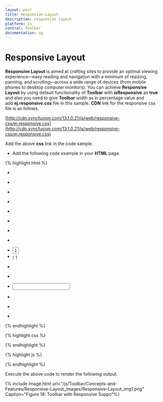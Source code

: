 ```yaml
---
layout: post
title: Responsive-Layout
description: responsive layout
platform: js
control: Toolbar
documentation: ug
---
```


# Responsive Layout

**Responsive Layout** is aimed at crafting sites to provide an optimal viewing experience—easy reading and navigation with a minimum of resizing, panning, and scrolling—across a wide range of devices (from mobile phones to desktop computer monitors). You can achieve **Responsive Layout** by using default functionality of **Toolbar** with **isResponsive** as **true** and also you need to give **Toolbar** width as in percentage value and add **ej.responsive.css** file in this sample. **CDN** link for the responsive css file is as follows.

[http://cdn.syncfusion.com/13.1.0.21/js/web/responsive-css/ej.responsive.css](http://cdn.syncfusion.com/13.1.0.21/js/web/responsive-css/ej.responsive.css)

Add the above **css** link in the code sample.        

* Add the following code example in your **HTML** page.

{% highlight html %}


<div class="control">
    <!—list of toolbar items-->
    <div id="ToolbarItem">
        <ul>
            <li id="OtherFormat" title="Convert PDF files to Word or Excel Online..">
                <div class="PdfDocument e-icon convertToOthers "></div>
            </li>
            <li id="PDFOnline" title="Convert files to PDF Online">
                <div class="PdfDocument e-icon convertToPdf "></div>
            </li>
            <li id="Signature" title="Sign, add text or send a document for signature">
                <div class=" PdfDocument e-icon signature "></div>
            </li>
            <li id="Save" title="Save file ( Ctrl+S )">
                <div class=" PdfDocument e-icon save "></div>
            </li>
            <li id="Print" title="Print file ( Ctrl+P ) ">
                <div class=" PdfDocument e-icon print "></div>
            </li>
            <li id="Message" title="Message">
                <div class=" PdfDocument e-icon msg "></div>
            </li>
        </ul>
        <ul>
            <li id="Previous" title="Show previous page ( Left Arrow )">
                <div class=" PdfDocument e-icon previous "></div>
            </li>
            <li id="Next" title="Show next page ( Right Arrow )">
                <div class="PdfDocument e-icon next "></div>
            </li>
            <li id="page">
                <div class="PdfDocument">
                    <input type="text" value="1" />
                </div>
            </li>
            <li id="count">
                <span>/ 1</span>
            </li>
        </ul>
        <ul>
            <li id="ZoomOut" title="Zoom Out">
                <div class=" PdfDocument e-icon zoomOut "></div>
            </li>
            <li id="ZoomIn" title="Zoom In">
                <div class=" PdfDocument e-icon zoomIn "></div>
            </li>
            <li id="ZoomValue">
                <div class=" PdfDocument">
                    <input type="text" id="selectPercent" />
                </div>
            </li>
        </ul>
        <ul>
            <li id="FitFull" title="Fit one full page to window">
                <div class=" PdfDocument e-icon fitOne "></div>
            </li>
            <li id="StickyNote" title="Add stick note ( Ctrl+6 ) ">
                <div class=" PdfDocument e-icon sticky "></div>
            </li>
            <li id="ReadMode" title="View File in Read Mode">
                <div class=" PdfDocument e-icon readMode "></div>
            </li>
        </ul>
    </div>
</div>

{% endhighlight %}

{% highlight css %}


<style type="text/css" class="cssStyles">
    .e-tooltxt .PdfDocument.e-icon {
        background-image: url('http://js.syncfusion.com/UG/Web/Content/pdf-icon.png');
        background-repeat: no-repeat;
        display: block;
        height: 30px;
        width: 30px;
    }

        .e-tooltxt .PdfDocument.e-icon:hover {
            background-image: url('http://js.syncfusion.com/UG/Web/Content/pdf-icon-white.png');
        }

    .PdfDocument.e-icon.convertToOthers {
        background-position: -349px 0px;
    }

    .PdfDocument.e-icon.convertToPdf {
        background-position: -527px 0px;
    }

    .PdfDocument.e-icon.signature {
        background-position: 2px 0px;
    }

    .PdfDocument.e-icon.save {
        background-position: -87px 0px;
    }

    .PdfDocument.e-icon.msg {
        background-position: -483px 0px;
    }

    .PdfDocument.e-icon.previous {
        background-position: -395px 0px;
    }

    .PdfDocument.e-icon.next {
        background-position: -439px 0px;
    }

    .PdfDocument.e-icon.zoomIn {
        background-position: -175px 0px;
    }

    .PdfDocument.e-icon.zoomOut {
        background-position: -219px 0px;
    }

    .PdfDocument.e-icon.fitOne {
        background-position: -264px 0px;
    }

    .PdfDocument.e-icon.sticky {
        background-position: -131px -1px;
    }

    .PdfDocument.e-icon.readMode {
        background-position: -308px 0px;
    }

    .PdfDocument.e-icon.print {
        background-position: -43px 0px;
    }

    #ZoomValue .PdfDocument {
        width: 90px;
    }

    #page .PdfDocument input {
        text-align: center;
        width: 20px;
        height: 21px;
    }

    #count span {
        width: 30px;
        height: 30px;
        position: relative;
        top: 2px;
        text-align: center;
        vertical-align: middle;
    }
</style>

{% endhighlight %}

{% highlight js %}


<script type="text/javascript">
    $(function () {
        $("#ToolbarItem").ejToolbar({
            width: "50%", // width of the Toolbar
            height: "33px", // height of the Toolbar
            isResponsive: true // responsive support for toolbar
        });
        var percentList = ["10%", "25%", "50%", "100%", "400%", "800%", "1600%", "3200%", "6400%"];
        $('#selectPercent').ejDropDownList({
            width: "90px",
            height: "27px",
            dataSource: percentList, // Assign List of Dropdown value to data Source
            value: "100%" // Initialize drop down value.
        });
    });
</script>


{% endhighlight %}



Execute the above code to render the following output.

{% include image.html url="/js/Toolbar/Concepts-and-Features/Responsive-Layout_images/Responsive-Layout_img1.png" Caption="Figure 18: Toolbar with Responsive Suppo"%}

